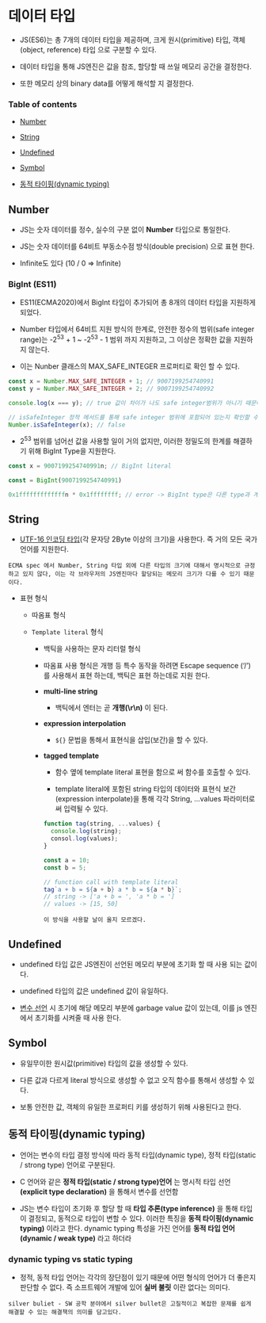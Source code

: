 # 데이터 타입

- JS(ES6)는 총 7개의 데이터 타입을 제공하며, 크게 원시(primitive) 타입, 객체(object, reference) 타입 으로 구분할 수 있다.

- 데이터 타입을 통해 JS엔진은 값을 참조, 할당할 때 쓰일 메모리 공간을 결정한다.

- 또한 메모리 상의 binary data를 어떻게 해석할 지 결정한다.

### Table of contents

- [Number](#number)

- [String](#string)

- [Undefined](#undefined)

- [Symbol](#symbol)

- [동적 타이핑(dynamic typing)](#동적-타이핑dynamic-typing)

## Number

- JS는 숫자 데이터를 정수, 실수의 구분 없이 **Number** 타입으로 통일한다.

- JS는 숫자 데이터를 64비트 부동소수점 방식(double precision) 으로 표현 한다.

- Infinite도 있다 (10 / 0 ⇒ Infinite)

### BigInt (ES11)

- ES11(ECMA2020)에서 BigInt 타입이 추가되어 총 8개의 데이터 타입을 지원하게 되었다.

- Number 타입에서 64비트 지원 방식의 한계로, 안전한 정수의 범위(safe integer range)는 -2<sup>53</sup> + 1 ~ -2<sup>53</sup> - 1 범위 까지 지원하고, 그 이상은 정확한 값을 지원하지 않는다.

- 이는 Nunber 클래스의 MAX_SAFE_INTEGER 프로퍼티로 확인 할 수 있다.

```javascript
const x = Number.MAX_SAFE_INTEGER + 1; // 9007199254740991
const y = Number.MAX_SAFE_INTEGER + 2; // 9007199254740992

console.log(x === y); // true 값이 차이가 나도 safe integer범위가 아니기 때문에 정확한 비교를 할 수 없다.

// isSafeInteger 정적 메서드를 통해 safe integer 범위에 포함되어 있는지 확인할 수 있다.
Number.isSafeInteger(x); // false
```

- 2<sup>53</sup> 범위를 넘어선 값을 사용할 일이 거의 없지만, 이러한 정밀도의 한계를 해결하기 위해 BigInt Type을 지원한다.

```javascript
const x = 9007199254740991n; // BigInt literal

const = BigInt(9007199254740991)

0x1fffffffffffffn * 0x1ffffffff; // error -> BigInt type은 다른 type과 계산 될 수 없음.
```

## String

- [UTF-16 인코딩 타입](../concepts/character_encoding.md#utf-16)(각 문자당 2Byte 이상의 크기)을 사용한다. 즉 거의 모든 국가 언어를 지원한다.

`ECMA spec 에서 Number, String 타입 외에 다른 타입의 크기에 대해서 명시적으로 규정하고 있지 않다, 이는 각 브라우저의 JS엔진마다 할당되는 메모리 크기가 다를 수 있기 때문이다.`

- 표현 형식

  - 따옴표 형식

  - `Template literal` 형식

    - 백틱을 사용하는 문자 리터럴 형식

    - 따옴표 사용 형식은 개행 등 특수 동작을 하려면 Escape sequence (‘/’) 를 사용해서 표현 하는데, 백틱은 표현 하는데로 지원 한다.

    - **multi-line string**

      - 백틱에서 엔터는 곧 **개행(\r\n)** 이 된다.

    - **expression interpolation**

      - `${}` 문법을 통해서 표현식을 삽입(보간)을 할 수 있다.

    - **tagged template**

      - 함수 옆에 template literal 표현을 함으로 써 함수를 호출할 수 있다.

      - template literal에 포함된 string 타입의 데이터와 표현식 보간(expression interpolate)을 통해 각각 String, ...values 파라미터로 써 입력될 수 있다.

      ```jsx
      function tag(string, ...values) {
      	console.log(string);
      	consol.log(values);
      }

      const a = 10;
      const b = 5;

      // function call with template literal
      tag`a + b = ${a + b} a * b = ${a * b}`;
      // string -> ['a + b = ', 'a * b = ']
      // values -> [15, 50]
      ```

      `이 방식을 사용할 날이 올지 모르겠다.`

## Undefined

- undefined 타입 값은 JS엔진이 선언된 메모리 부분에 초기화 할 때 사용 되는 값이다.

- undefined 타입의 값은 undefined 값이 유일하다.

- [변수 선언](./2.variable.md#변수의-선언) 시 초기에 해당 메모리 부분에 garbage value 값이 있는데, 이를 js 엔진에서 초기화를 시켜줄 때 사용 한다.

## Symbol

- 유일무이한 원시값(primitive) 타입의 값을 생성할 수 있다.

- 다른 값과 다르게 literal 방식으로 생성할 수 없고 오직 함수를 통해서 생성할 수 있다.

- 보통 안전한 값, 객체의 유일한 프로퍼티 키를 생성하기 위해 사용된다고 한다.

## 동적 타이핑(dynamic typing)

- 언어는 변수의 타입 결정 방식에 따라 동적 타입(dynamic type), 정적 타입(static / strong type) 언어로 구분된다.

- C 언어와 같은 **정적 타입(static / strong type)언어** 는 명시적 타입 선언 **(explicit type declaration)** 을 통해서 변수를 선언함

- JS는 변수 타입이 초기화 후 할당 할 때 **타입 추론(type inference)** 을 통해 타입이 결정되고, 동적으로 타입이 변할 수 있다. 이러한 특징을 **동적 타이핑(dynamic typing)** 이라고 한다. dynamic typing 특성을 가진 언어를 **동적 타입 언어(dynamic / weak type)** 라고 하더라

### dynamic typing vs static typing

- 정적, 동적 타입 언어는 각각의 장단점이 있기 때문에 어떤 형식의 언어가 더 좋은지 판단할 수 없다. 즉 소프트웨어 개발에 있어 **실버 불릿** 이란 없다는 의미다.

`silver buliet - SW 공학 분야에서 silver bullet은 고질적이고 복잡한 문제를 쉽게 해결할 수 있는 해결책의 의미를 담고있다.`
